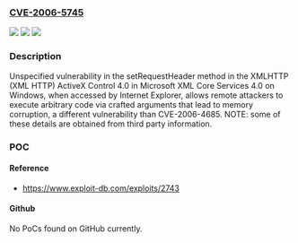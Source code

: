 ### [CVE-2006-5745](https://cve.mitre.org/cgi-bin/cvename.cgi?name=CVE-2006-5745)
![](https://img.shields.io/static/v1?label=Product&message=n%2Fa&color=blue)
![](https://img.shields.io/static/v1?label=Version&message=n%2Fa&color=blue)
![](https://img.shields.io/static/v1?label=Vulnerability&message=n%2Fa&color=brighgreen)

### Description

Unspecified vulnerability in the setRequestHeader method in the XMLHTTP (XML HTTP) ActiveX Control 4.0 in Microsoft XML Core Services 4.0 on Windows, when accessed by Internet Explorer, allows remote attackers to execute arbitrary code via crafted arguments that lead to memory corruption, a different vulnerability than CVE-2006-4685.  NOTE: some of these details are obtained from third party information.

### POC

#### Reference
- https://www.exploit-db.com/exploits/2743

#### Github
No PoCs found on GitHub currently.

